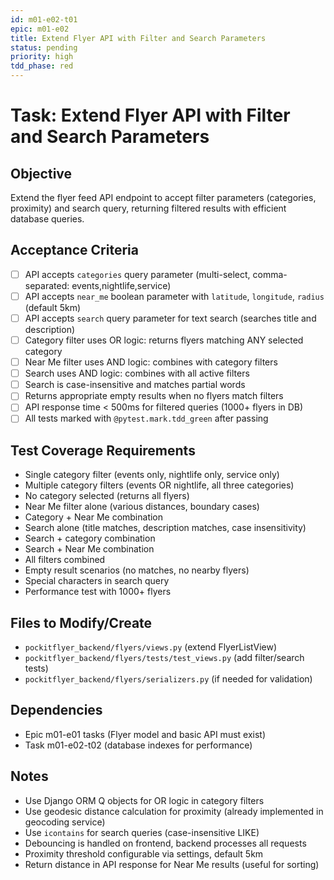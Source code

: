 ```yaml
---
id: m01-e02-t01
epic: m01-e02
title: Extend Flyer API with Filter and Search Parameters
status: pending
priority: high
tdd_phase: red
---
```


# Task: Extend Flyer API with Filter and Search Parameters

## Objective
Extend the flyer feed API endpoint to accept filter parameters (categories, proximity) and search query, returning filtered results with efficient database queries.

## Acceptance Criteria
- [ ] API accepts `categories` query parameter (multi-select, comma-separated: events,nightlife,service)
- [ ] API accepts `near_me` boolean parameter with `latitude`, `longitude`, `radius` (default 5km)
- [ ] API accepts `search` query parameter for text search (searches title and description)
- [ ] Category filter uses OR logic: returns flyers matching ANY selected category
- [ ] Near Me filter uses AND logic: combines with category filters
- [ ] Search uses AND logic: combines with all active filters
- [ ] Search is case-insensitive and matches partial words
- [ ] Returns appropriate empty results when no flyers match filters
- [ ] API response time < 500ms for filtered queries (1000+ flyers in DB)
- [ ] All tests marked with `@pytest.mark.tdd_green` after passing

## Test Coverage Requirements
- Single category filter (events only, nightlife only, service only)
- Multiple category filters (events OR nightlife, all three categories)
- No category selected (returns all flyers)
- Near Me filter alone (various distances, boundary cases)
- Category + Near Me combination
- Search alone (title matches, description matches, case insensitivity)
- Search + category combination
- Search + Near Me combination
- All filters combined
- Empty result scenarios (no matches, no nearby flyers)
- Special characters in search query
- Performance test with 1000+ flyers

## Files to Modify/Create
- `pockitflyer_backend/flyers/views.py` (extend FlyerListView)
- `pockitflyer_backend/flyers/tests/test_views.py` (add filter/search tests)
- `pockitflyer_backend/flyers/serializers.py` (if needed for validation)

## Dependencies
- Epic m01-e01 tasks (Flyer model and basic API must exist)
- Task m01-e02-t02 (database indexes for performance)

## Notes
- Use Django ORM Q objects for OR logic in category filters
- Use geodesic distance calculation for proximity (already implemented in geocoding service)
- Use `icontains` for search queries (case-insensitive LIKE)
- Debouncing is handled on frontend, backend processes all requests
- Proximity threshold configurable via settings, default 5km
- Return distance in API response for Near Me results (useful for sorting)
